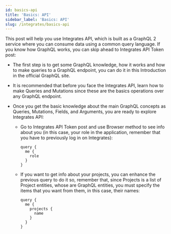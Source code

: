 ```yaml
---
id: basics-api
title: 'Basics: API'
sidebar_label: 'Basics: API'
slug: /integrates/basics-api
---
```


This post will help you use Integrates API,
which is built as a GraphQL 2 service
where you can consume data using a common query language.
If you know how GraphQL works,
you can skip ahead to Integrates API Token post:

- The first step is to get some GraphQL knowledge,
  how it works and how to make queries to a GraphQL endpoint,
  you can do it in this Introduction in the official GraphQL site.

- It is recommended that before you face the Integrates API,
  learn how to make Queries and Mutations
  since these are the basics operations over any GraphQL endpoint.

- Once you get the basic knowledge about the main GraphQL concepts
  as Queries, Mutations, Fields, and Arguments,
  you are ready to explore Integrates API:

  - Go to Integrates API Token post
    and use Browser method to see info about you
    (in this case, your role in the application,
    remember that you have to previously log in on Integrates):
    ```
    query {
      me {
        role
      }
    }
    ```
  - If you want to get info about your projects,
    you can enhance the previous query to do it
    so, remember that, since Projects is a list of Project entities,
    whose are GraphQL entities,
    you must specify the items that you want from them,
    in this case, their names:
    ```
    query {
      me {
        projects {
          name
        }
      }
    }
    ```
